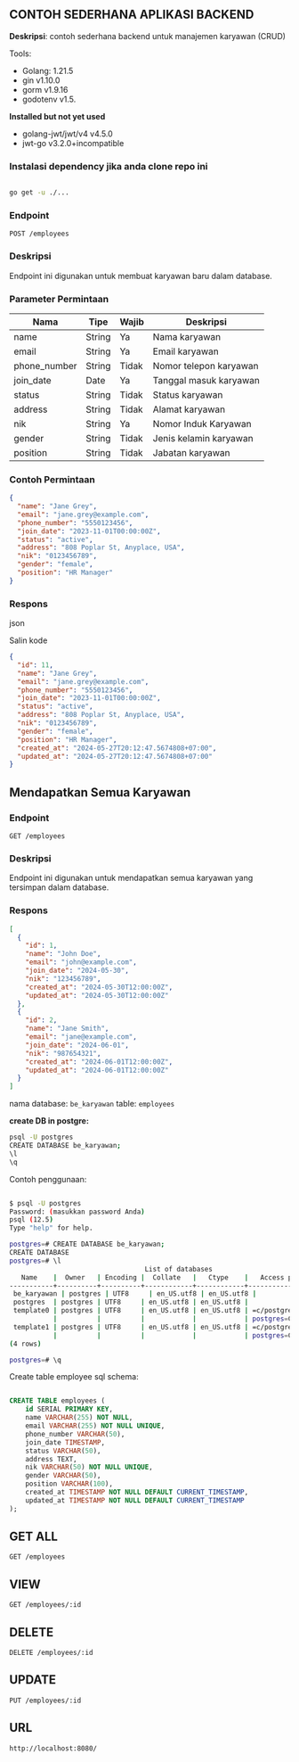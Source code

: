 ## CONTOH SEDERHANA APLIKASI BACKEND

**Deskripsi**: contoh sederhana backend untuk manajemen karyawan (CRUD)

Tools:

- Golang: 1.21.5
- gin v1.10.0
- gorm v1.9.16
- godotenv v1.5.

**Installed but not yet used**

- golang-jwt/jwt/v4 v4.5.0
- jwt-go v3.2.0+incompatible

### Instalasi dependency jika anda clone repo ini

```bash

go get -u ./...

```

### Endpoint

`POST /employees`

### Deskripsi

Endpoint ini digunakan untuk membuat karyawan baru dalam database.

### Parameter Permintaan

| Nama         | Tipe   | Wajib | Deskripsi              |
| ------------ | ------ | ----- | ---------------------- |
| name         | String | Ya    | Nama karyawan          |
| email        | String | Ya    | Email karyawan         |
| phone_number | String | Tidak | Nomor telepon karyawan |
| join_date    | Date   | Ya    | Tanggal masuk karyawan |
| status       | String | Tidak | Status karyawan        |
| address      | String | Tidak | Alamat karyawan        |
| nik          | String | Ya    | Nomor Induk Karyawan   |
| gender       | String | Tidak | Jenis kelamin karyawan |
| position     | String | Tidak | Jabatan karyawan       |

### Contoh Permintaan

```json
{
  "name": "Jane Grey",
  "email": "jane.grey@example.com",
  "phone_number": "5550123456",
  "join_date": "2023-11-01T00:00:00Z",
  "status": "active",
  "address": "808 Poplar St, Anyplace, USA",
  "nik": "0123456789",
  "gender": "female",
  "position": "HR Manager"
}
```

### Respons

json

Salin kode

```json
{
  "id": 11,
  "name": "Jane Grey",
  "email": "jane.grey@example.com",
  "phone_number": "5550123456",
  "join_date": "2023-11-01T00:00:00Z",
  "status": "active",
  "address": "808 Poplar St, Anyplace, USA",
  "nik": "0123456789",
  "gender": "female",
  "position": "HR Manager",
  "created_at": "2024-05-27T20:12:47.5674808+07:00",
  "updated_at": "2024-05-27T20:12:47.5674808+07:00"
}
```

## Mendapatkan Semua Karyawan

### Endpoint

`GET /employees`

### Deskripsi

Endpoint ini digunakan untuk mendapatkan semua karyawan yang tersimpan dalam database.

### Respons

```json
[
  {
    "id": 1,
    "name": "John Doe",
    "email": "john@example.com",
    "join_date": "2024-05-30",
    "nik": "123456789",
    "created_at": "2024-05-30T12:00:00Z",
    "updated_at": "2024-05-30T12:00:00Z"
  },
  {
    "id": 2,
    "name": "Jane Smith",
    "email": "jane@example.com",
    "join_date": "2024-06-01",
    "nik": "987654321",
    "created_at": "2024-06-01T12:00:00Z",
    "updated_at": "2024-06-01T12:00:00Z"
  }
]
```

nama database: `be_karyawan`
table: `employees`

**create DB in postgre:**

```bash
psql -U postgres
CREATE DATABASE be_karyawan;
\l
\q
```

Contoh penggunaan:

```bash

$ psql -U postgres
Password: (masukkan password Anda)
psql (12.5)
Type "help" for help.

postgres=# CREATE DATABASE be_karyawan;
CREATE DATABASE
postgres=# \l
                                  List of databases
   Name    |  Owner   | Encoding |  Collate   |   Ctype    |   Access privileges
-----------+----------+----------+------------+------------+-----------------------
 be_karyawan | postgres | UTF8     | en_US.utf8 | en_US.utf8 |
 postgres  | postgres | UTF8     | en_US.utf8 | en_US.utf8 |
 template0 | postgres | UTF8     | en_US.utf8 | en_US.utf8 | =c/postgres          +
           |          |          |            |            | postgres=CTc/postgres
 template1 | postgres | UTF8     | en_US.utf8 | en_US.utf8 | =c/postgres          +
           |          |          |            |            | postgres=CTc/postgres
(4 rows)

postgres=# \q


```

Create table employee sql schema:

```sql

CREATE TABLE employees (
    id SERIAL PRIMARY KEY,
    name VARCHAR(255) NOT NULL,
    email VARCHAR(255) NOT NULL UNIQUE,
    phone_number VARCHAR(50),
    join_date TIMESTAMP,
    status VARCHAR(50),
    address TEXT,
    nik VARCHAR(50) NOT NULL UNIQUE,
    gender VARCHAR(50),
    position VARCHAR(100),
    created_at TIMESTAMP NOT NULL DEFAULT CURRENT_TIMESTAMP,
    updated_at TIMESTAMP NOT NULL DEFAULT CURRENT_TIMESTAMP
);


```

## GET ALL

`GET /employees`

## VIEW

`GET /employees/:id`

## DELETE

`DELETE /employees/:id`

## UPDATE

`PUT /employees/:id`

## URL

`http://localhost:8080/`
